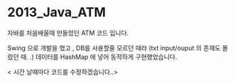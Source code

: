 # 2013_Java_ATM
자바를 처음배울때 만들었던 ATM 코드 입니다. 

Swing 으로 개발을 했고 , DB를 사용할줄 모르던 때라 (txt input/ouput 의 존재도 몰랐던 때. .) 
데이터를 HashMap 에 넣어 동작하게 구현했었습니다.

< 시간 날때마다 코드를 수정하겠습니다..>

